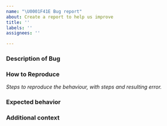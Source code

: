 ```yaml
---
name: "\U0001F41E Bug report"
about: Create a report to help us improve
title: ''
labels: ''
assignees: ''

---
```


### Description of Bug


### How to Reproduce
_Steps to reproduce the behaviour, with steps and resulting error._

### Expected behavior


### Additional context
